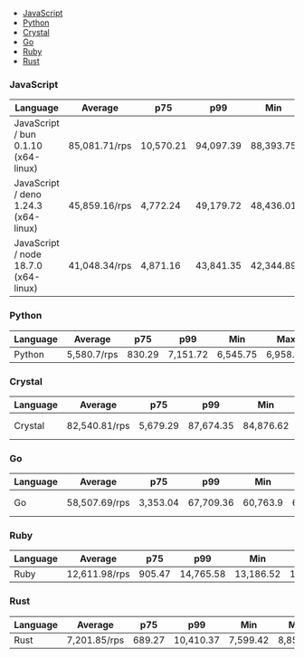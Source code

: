 <script src="https://cdn.jsdelivr.net/npm/apexcharts"></script>
- [JavaScript](#http-javascript)
- [Python](#http-python)
- [Crystal](#http-crystal)
- [Go](#http-go)
- [Ruby](#http-ruby)
- [Rust](#http-rust)

### <a name="http-javascript">JavaScript</a>

| Language                             | Average       | p75       | p99       | Min       | Max       | Latency  |
| ------------------------------------ | ------------- | --------- | --------- | --------- | --------- | -------- |
| JavaScript / bun 0.1.10 (x64-linux)  | 85,081.71/rps | 10,570.21 | 94,097.39 | 88,393.75 | 91,537.06 | 585.5 µs |
| JavaScript / deno 1.24.3 (x64-linux) | 45,859.16/rps | 4,772.24  | 49,179.72 | 48,436.01 | 48,987.9  | 1.09 ms  |
| JavaScript / node 18.7.0 (x64-linux) | 41,048.34/rps | 4,871.16  | 43,841.35 | 42,344.89 | 43,120.99 | 1.22 ms  |


<div id="chart-30"></div>
<script>
new ApexCharts(document.querySelector('#chart-30'), {"chart":{"height":320,"type":"bar","toolbar":{"show":true},"animations":{"enabled":true}},"series":[{"name":"http","data":[{"x":"JavaScript / deno 1.24.3 (x64-linux)","y":45859.15911635209},{"x":"JavaScript / bun 0.1.10 (x64-linux)","y":85081.70808160474},{"x":"JavaScript / node 18.7.0 (x64-linux)","y":41048.336209559304}]}],"stroke":{"width":1,"curve":"straight"},"legend":{"show":false},"xaxis":{"type":"category","labels":{"show":true},"tooltip":{"enabled":false}},"plotOptions":{"bar":{"distributed":true}}}).render()
</script>

### <a name="http-python">Python</a>

| Language | Average     | p75    | p99      | Min      | Max      | Latency |
| -------- | ----------- | ------ | -------- | -------- | -------- | ------- |
| Python   | 5,580.7/rps | 830.29 | 7,151.72 | 6,545.75 | 6,958.01 | 9.58 ms |


<div id="chart-31"></div>
<script>
new ApexCharts(document.querySelector('#chart-31'), {"chart":{"height":320,"type":"bar","toolbar":{"show":true},"animations":{"enabled":true}},"series":[{"name":"http","data":[{"x":"Python","y":5580.699505511208}]}],"stroke":{"width":1,"curve":"straight"},"legend":{"show":false},"xaxis":{"type":"category","labels":{"show":true},"tooltip":{"enabled":false}},"plotOptions":{"bar":{"distributed":true}}}).render()
</script>

### <a name="http-crystal">Crystal</a>

| Language | Average       | p75      | p99       | Min       | Max       | Latency   |
| -------- | ------------- | -------- | --------- | --------- | --------- | --------- |
| Crystal  | 82,540.81/rps | 5,679.29 | 87,674.35 | 84,876.62 | 86,359.35 | 603.83 µs |


<div id="chart-32"></div>
<script>
new ApexCharts(document.querySelector('#chart-32'), {"chart":{"height":320,"type":"bar","toolbar":{"show":true},"animations":{"enabled":true}},"series":[{"name":"http","data":[{"x":"Crystal","y":82540.81387954584}]}],"stroke":{"width":1,"curve":"straight"},"legend":{"show":false},"xaxis":{"type":"category","labels":{"show":true},"tooltip":{"enabled":false}},"plotOptions":{"bar":{"distributed":true}}}).render()
</script>

### <a name="http-go">Go</a>

| Language | Average       | p75      | p99       | Min      | Max       | Latency   |
| -------- | ------------- | -------- | --------- | -------- | --------- | --------- |
| Go       | 58,507.69/rps | 3,353.04 | 67,709.36 | 60,763.9 | 64,961.21 | 852.98 µs |


<div id="chart-33"></div>
<script>
new ApexCharts(document.querySelector('#chart-33'), {"chart":{"height":320,"type":"bar","toolbar":{"show":true},"animations":{"enabled":true}},"series":[{"name":"http","data":[{"x":"Go","y":58507.6926492934}]}],"stroke":{"width":1,"curve":"straight"},"legend":{"show":false},"xaxis":{"type":"category","labels":{"show":true},"tooltip":{"enabled":false}},"plotOptions":{"bar":{"distributed":true}}}).render()
</script>

### <a name="http-ruby">Ruby</a>

| Language | Average       | p75    | p99       | Min       | Max       | Latency |
| -------- | ------------- | ------ | --------- | --------- | --------- | ------- |
| Ruby     | 12,611.98/rps | 905.47 | 14,765.58 | 13,186.52 | 14,188.75 | 3.96 ms |


<div id="chart-34"></div>
<script>
new ApexCharts(document.querySelector('#chart-34'), {"chart":{"height":320,"type":"bar","toolbar":{"show":true},"animations":{"enabled":true}},"series":[{"name":"http","data":[{"x":"Ruby","y":12611.984926655778}]}],"stroke":{"width":1,"curve":"straight"},"legend":{"show":false},"xaxis":{"type":"category","labels":{"show":true},"tooltip":{"enabled":false}},"plotOptions":{"bar":{"distributed":true}}}).render()
</script>

### <a name="http-rust">Rust</a>

| Language | Average      | p75    | p99       | Min      | Max      | Latency |
| -------- | ------------ | ------ | --------- | -------- | -------- | ------- |
| Rust     | 7,201.85/rps | 689.27 | 10,410.37 | 7,599.42 | 8,858.32 | 6.95 ms |


<div id="chart-35"></div>
<script>
new ApexCharts(document.querySelector('#chart-35'), {"chart":{"height":320,"type":"bar","toolbar":{"show":true},"animations":{"enabled":true}},"series":[{"name":"http","data":[{"x":"Rust","y":7201.849907695264}]}],"stroke":{"width":1,"curve":"straight"},"legend":{"show":false},"xaxis":{"type":"category","labels":{"show":true},"tooltip":{"enabled":false}},"plotOptions":{"bar":{"distributed":true}}}).render()
</script>

